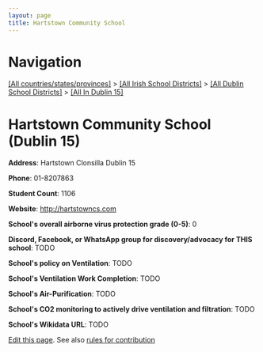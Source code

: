 ```yaml
---
layout: page
title: Hartstown Community School
---
```

# Navigation

[[All countries/states/provinces]](../../../..) > [[All Irish School Districts]](../../..) > [[All Dublin School Districts]](../..) > [[All In Dublin 15]](..)

# Hartstown Community School (Dublin 15)

**Address**: Hartstown Clonsilla Dublin 15

**Phone**: 01-8207863

**Student Count**: 1106

**Website**: <http://hartstowncs.com>

**School's overall airborne virus protection grade (0-5)**: 0

**Discord, Facebook, or WhatsApp group for discovery/advocacy for THIS school**: TODO

**School's policy on Ventilation**: TODO

**School's Ventilation Work Completion**: TODO

**School's Air-Purification**: TODO

**School's CO2 monitoring to actively drive ventilation and filtration**: TODO

**School's Wikidata URL**: TODO


[Edit this page](https://github.com/ventilate-schools/Ireland/edit/main/./Dublin_15/Hartstown_Community_School.md). See also [rules for contribution](../../../contribution-rules/)